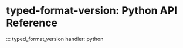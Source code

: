 <!--
SPDX-FileCopyrightText: Peter Pentchev <roam@ringlet.net>
SPDX-License-Identifier: BSD-2-Clause
-->

# typed-format-version: Python API Reference

::: typed_format_version
    handler: python

